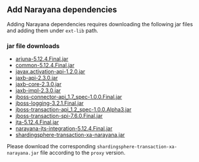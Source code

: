 ## Add Narayana dependencies

Adding Narayana dependencies requires downloading the following jar files and adding them under `ext-lib` path.

### jar file downloads

- [arjuna-5.12.4.Final.jar](https://repo1.maven.org/maven2/org/jboss/narayana/arjunacore/arjuna/5.12.4.Final/arjuna-5.12.4.Final.jar)
- [common-5.12.4.Final.jar](https://repo1.maven.org/maven2/org/jboss/narayana/common/5.12.4.Final/common-5.12.4.Final.jar)
- [javax.activation-api-1.2.0.jar](https://repo1.maven.org/maven2/javax/activation/javax.activation-api/1.2.0/javax.activation-api-1.2.0.jar)
- [jaxb-api-2.3.0.jar](https://repo1.maven.org/maven2/javax/xml/bind/jaxb-api/2.3.0/jaxb-api-2.3.0.jar)
- [jaxb-core-2.3.0.jar](https://repo1.maven.org/maven2/com/sun/xml/bind/jaxb-core/2.3.0/jaxb-core-2.3.0.jar)
- [jaxb-impl-2.3.0.jar](https://repo1.maven.org/maven2/com/sun/xml/bind/jaxb-impl/2.3.0/jaxb-impl-2.3.0.jar)
- [jboss-connector-api_1.7_spec-1.0.0.Final.jar](https://repo1.maven.org/maven2/org/jboss/spec/javax/resource/jboss-connector-api_1.7_spec/1.0.0.Final/jboss-connector-api_1.7_spec-1.0.0.Final.jar)
- [jboss-logging-3.2.1.Final.jar](https://repo1.maven.org/maven2/org/jboss/logging/jboss-logging/3.2.1.Final/jboss-logging-3.2.1.Final.jar)
- [jboss-transaction-api_1.2_spec-1.0.0.Alpha3.jar](https://repo1.maven.org/maven2/org/jboss/spec/javax/transaction/jboss-transaction-api_1.2_spec/1.0.0.Alpha3/jboss-transaction-api_1.2_spec-1.0.0.Alpha3.jar)
- [jboss-transaction-spi-7.6.0.Final.jar](https://repo1.maven.org/maven2/org/jboss/jboss-transaction-spi/7.6.0.Final/jboss-transaction-spi-7.6.0.Final.jar)
- [jta-5.12.4.Final.jar](https://repo1.maven.org/maven2/org/jboss/narayana/jta/jta/5.12.4.Final/jta-5.12.4.Final.jar)
- [narayana-jts-integration-5.12.4.Final.jar](https://repo1.maven.org/maven2/org/jboss/narayana/jts/narayana-jts-integration/5.12.4.Final/narayana-jts-integration-5.12.4.Final.jar)
- [shardingsphere-transaction-xa-narayana.jar](https://mvnrepository.com/artifact/org.apache.shardingsphere/shardingsphere-transaction-xa-narayana)

Please download the corresponding `shardingsphere-transaction-xa-narayana.jar` file according to the `proxy` version.
